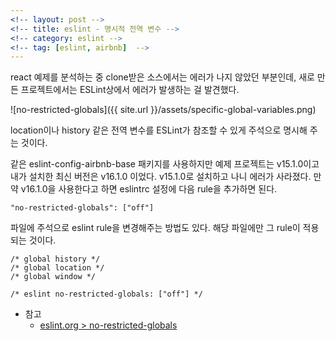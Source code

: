 ```yaml
---
<!-- layout: post -->
<!-- title: eslint - 명시적 전역 변수 -->
<!-- category: eslint -->
<!-- tag: [eslint, airbnb]  -->
---
```

react 예제를 분석하는 중 clone받은 소스에서는 에러가 나지 않았던 부분인데, 새로 만든 프로젝트에서는 ESLint상에서 에러가 발생하는 걸 발견했다.

![no-restricted-globals]({{ site.url }}/assets/specific-global-variables.png)

location이나 history 같은 전역 변수를 ESLint가 참조할 수 있게 주석으로 명시해 주는 것이다. 

같은 eslint-config-airbnb-base 패키지를 사용하지만 예제 프로젝트는 v15.1.0이고 내가 설치한 최신 버전은 v16.1.0 이었다. v15.1.0로 설치하고 나니 에러가 사라졌다. 만약 v16.1.0을 사용한다고 하면 eslintrc 설정에 다음 rule을 추가하면 된다.
```
"no-restricted-globals": ["off"]
```

파일에 주석으로 eslint rule을 변경해주는 방법도 있다. 해당 파일에만 그 rule이 적용되는 것이다. 
```
/* global history */
/* global location */
/* global window */

/* eslint no-restricted-globals: ["off"] */
```
- 참고
  - [eslint.org > no-restricted-globals](https://eslint.org/docs/rules/no-restricted-globals)
